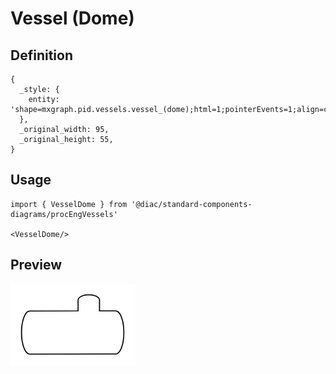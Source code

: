 # Vessel (Dome)

## Definition

```
{
  _style: { 
    entity: 'shape=mxgraph.pid.vessels.vessel_(dome);html=1;pointerEvents=1;align=center;verticalLabelPosition=bottom;verticalAlign=top;dashed=0;',
  },
  _original_width: 95,
  _original_height: 55,
}
```

## Usage

```
import { VesselDome } from '@diac/standard-components-diagrams/procEngVessels'

<VesselDome/>
```

## Preview

<img src="./vessel-dome.png" width="200"/>
